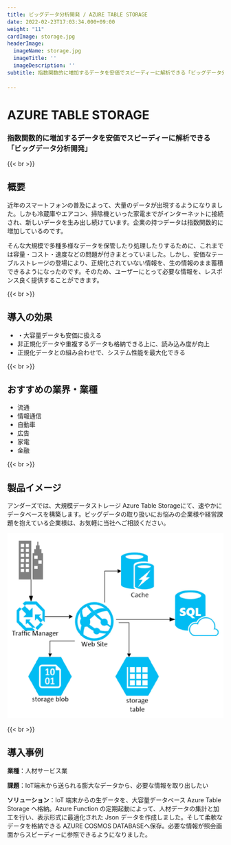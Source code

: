 ```yaml
---
title: ビッグデータ分析開発 / AZURE TABLE STORAGE
date: 2022-02-23T17:03:34.000+09:00
weight: "11"
cardImage: storage.jpg
headerImage:
  imageName: storage.jpg
  imageTitle: ''
  imageDescription: ''
subtitle: 指数関数的に増加するデータを安価でスピーディーに解析できる「ビッグデータ分析開発」

---
```

# AZURE TABLE STORAGE

### 指数関数的に増加するデータを安価でスピーディーに解析できる「ビッグデータ分析開発」

{{< br >}}

## 概要

近年のスマートフォンの普及によって、大量のデータが出現するようになりました。しかも冷蔵庫やエアコン、掃除機といった家電までがインターネットに接続され、新しいデータを生み出し続けています。企業の持つデータは指数関数的に増加しているのです。

そんな大規模で多種多様なデータを保管したり処理したりするために、これまでは容量・コスト・速度などの問題が付きまとっていました。しかし、安価なテーブルストレージの登場により、正規化されていない情報を、生の情報のまま蓄積できるようになったのです。そのため、ユーザーにとって必要な情報を、レスポンス良く提供することができます。

{{< br >}}

## 導入の効果

* ・大容量データも安価に扱える
* 非正規化データや重複するデータも格納できる上に、読み込み度が向上
* 正規化データとの組み合わせで、システム性能を最大化できる

{{< br >}}

## おすすめの業界・業種

* 流通
* 情報通信
* 自動車
* 広告
* 家電
* 金融

{{< br >}}

## 製品イメージ

アンダーズでは、大規模データストレージ Azure Table Storageにて、速やかにデータベースを構築します。ビッグデータの取り扱いにお悩みの企業様や経営課題を抱えている企業様は、お気軽に当社へご相談ください。

![ Image is not Available !](table-storage.webp)

{{< br >}}

## 導入事例

**業種**：人材サービス業

**課題**：IoT端末から送られる膨大なデータから、必要な情報を取り出したい

**ソリューション**：IoT 端末からの生データを、大容量データベース Azure Table Storage へ格納。Azure Function の定期起動によって、人材データの集計と加工を行い、表示形式に最適化された Json データを作成しました。そして柔軟なデータを格納できる AZURE COSMOS DATABASEへ保存。必要な情報が照会画面からスピーディーに参照できるようになりました。
